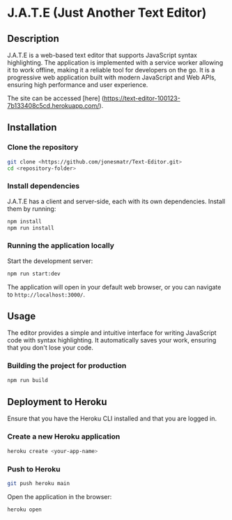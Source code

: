 
# J.A.T.E (Just Another Text Editor)

## Description
J.A.T.E is a web-based text editor that supports JavaScript syntax highlighting. The application is implemented with a service worker allowing it to work offline, making it a reliable tool for developers on the go. It is a progressive web application built with modern JavaScript and Web APIs, ensuring high performance and user experience.

The site can be accessed [here] (https://text-editor-100123-7b133408c5cd.herokuapp.com/).

## Installation

### Clone the repository
```sh
git clone <https://github.com/jonesmatr/Text-Editor.git>
cd <repository-folder>
```

### Install dependencies
J.A.T.E has a client and server-side, each with its own dependencies. Install them by running:
```sh
npm install
npm run install
```

### Running the application locally
Start the development server:
```sh
npm run start:dev
```
The application will open in your default web browser, or you can navigate to `http://localhost:3000/`.

## Usage
The editor provides a simple and intuitive interface for writing JavaScript code with syntax highlighting. It automatically saves your work, ensuring that you don't lose your code.

### Building the project for production
```sh
npm run build
```

## Deployment to Heroku
Ensure that you have the Heroku CLI installed and that you are logged in.

### Create a new Heroku application
```sh
heroku create <your-app-name>
```

### Push to Heroku
```sh
git push heroku main
```

Open the application in the browser:
```sh
heroku open
```
